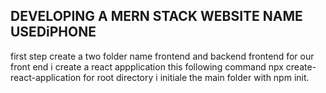 ## DEVELOPING A MERN STACK WEBSITE NAME USEDiPHONE
 first step
 create a two folder name frontend and backend
 frontend
 for our front end i create a react appplication this following command 
 npx create-react-application
 for root directory 
i initiale the main folder with npm init.

